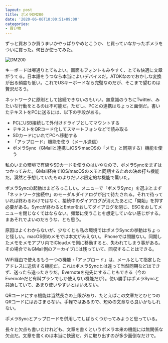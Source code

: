 ```yaml
---
layout: post
title: ポメラDM200
date: '2020-06-06T10:00:51+09:00'
categories:
- 買い物
---
```


ずっと買おうか買うまいかやっぱりやめとこうか、と買っていなかったポメラをついに買った。何日か使ってみた。

![DM200](/blog/images/pomera.jpg)

キーボードは噂通りとてもよい。画面もフォントもみやすく、とても快適に文章がうてる。日本語をうつなら本当によいデバイスだ。ATOKなのでおかしな変換が出る頻度も低い。これでUSキーボードなら完璧なのだが、そこまで望むのは贅沢だろう。

ネットワークに原則として接続できないのもいい。無意識のうちにTwitter、みたいな行動をとるのは不可能だ。ただし、PCとの連携はちょっと面倒だ。書いたテキストをPCに送るには、以下の手段がある。

* PCにUSB接続して外付けドライブとしてマウントする
* テキストをQRコード化してスマートフォンなどで読み取る
* SDカードにいれてPCへ移動する
* 「アップロード」機能を使う（メール送信）
* ポメラSync（GMailと連携しiOSやmacOSの「メモ」と同期する）機能を使う

私のいまの環境で有線やSDカードを使うのはいやなので、ポメラSyncをまずはつかってみた。GMail経由でiOS/macOSのメモと同期するための決め打ち機能だ。漠然と予想していたものよりだいぶ限定的な機能で驚いた。

ポメラSyncの起動はまどろっこしい。メニューで「ポメラSync」を選ぶとまず「ネットワーク接続中」のモーダルダイアログが出て待たされる。それで待っていれば終わるわけではなく、接続中のダイアログが消えたあとに「開始」を押す必要がある。Syncが終わるとEnterをおしてダイアログを閉じ、ESCをおしてメニューを閉じなくてはならない。頻繁に使うことを想定していない感じがする。まあそれでよいのだろうな、とも思う。

原因はよくわからないが、少なくとも私の環境ではポメラSyncの挙動はちょっと怪しい。macOS側のメモでは本文がみえない。iPhoneでは問題ない。同期したメモをメモアプリ内でiCloudメモ側に移動すると、失われてしまう事がある。その場合でもGMail側のアーカイブには残っていて、回収することはできる。

WiFi経由で使えるもう一つの機能・「アップロード」は、メールとして指定したアドレスに送信する機能だ。これはポメラSyncとは違って当然同期などはできず、送ったら送ったきりだ。Evernoteを宛先にすることもできる（今のEvernoteだと有料プランでしか使えない機能だが）。使い勝手はポメラSyncと共通していて、あまり使いやすいとはいえない。

QRコードにする機能は当然長さの上限があり、たとえばこの文章だとひとつのQRコードにはおさまらない。手軽ではあるので、短めの文章なら良いかもしれない。

ポメラSyncとアップロードを併用してしばらくつかってみようと思っている。

長々と欠点も書いたけれども、文章を書くというポメラ本来の機能には無関係な欠点だ。文章を書くのは本当に快適だ。外に取り出すのが多少面倒なだけで。
